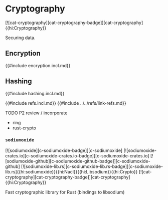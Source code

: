 # Cryptography

[![cat-cryptography][cat-cryptography-badge]][cat-cryptography]{{hi:Cryptography}}

Securing data.

## Encryption

{{#include encryption.incl.md}}

## Hashing

{{#include hashing.incl.md}}

{{#include refs.incl.md}}
{{#include ../../refs/link-refs.md}}

<div class="hidden">
TODO P2 review / incorporate

- ring
- rust-crypto

### `sodiumoxide`

[![sodiumoxide][c-sodiumoxide-badge]][c-sodiumoxide] [![sodiumoxide-crates.io][c-sodiumoxide-crates.io-badge]][c-sodiumoxide-crates.io] [![sodiumoxide-github][c-sodiumoxide-github-badge]][c-sodiumoxide-github] [![sodiumoxide-lib.rs][c-sodiumoxide-lib.rs-badge]][c-sodiumoxide-lib.rs]{{hi:sodiumoxide}}{{hi:Nacl}}{{hi:Libsodium}}{{hi:Crypto}} [![cat-cryptography][cat-cryptography-badge]][cat-cryptography]{{hi:Cryptography}}

Fast cryptographic library for Rust (bindings to libsodium)
</div>
